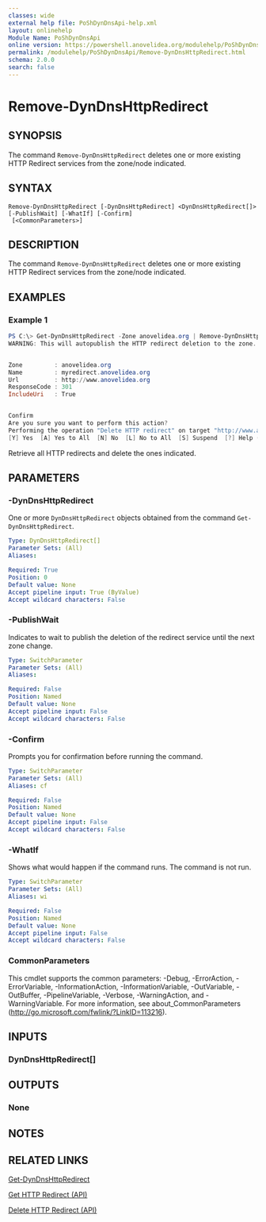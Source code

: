 ```yaml
---
classes: wide
external help file: PoShDynDnsApi-help.xml
layout: onlinehelp
Module Name: PoShDynDnsApi
online version: https://powershell.anovelidea.org/modulehelp/PoShDynDnsApi/Remove-DynDnsHttpRedirect.html
permalink: /modulehelp/PoShDynDnsApi/Remove-DynDnsHttpRedirect.html
schema: 2.0.0
search: false
---
```


# Remove-DynDnsHttpRedirect

## SYNOPSIS
The command `Remove-DynDnsHttpRedirect` deletes one or more existing HTTP Redirect services from the zone/node indicated.

## SYNTAX

```
Remove-DynDnsHttpRedirect [-DynDnsHttpRedirect] <DynDnsHttpRedirect[]> [-PublishWait] [-WhatIf] [-Confirm]
 [<CommonParameters>]
```

## DESCRIPTION
The command `Remove-DynDnsHttpRedirect` deletes one or more existing HTTP Redirect services from the zone/node indicated.

## EXAMPLES

### Example 1
```powershell
PS C:\> Get-DynDnsHttpRedirect -Zone anovelidea.org | Remove-DynDnsHttpRedirect
WARNING: This will autopublish the HTTP redirect deletion to the zone.


Zone         : anovelidea.org
Name         : myredirect.anovelidea.org
Url          : http://www.anovelidea.org
ResponseCode : 301
IncludeUri   : True


Confirm
Are you sure you want to perform this action?
Performing the operation "Delete HTTP redirect" on target "http://www.anovelidea.org".
[Y] Yes  [A] Yes to All  [N] No  [L] No to All  [S] Suspend  [?] Help (default is "Y"): y
```

Retrieve all HTTP redirects and delete the ones indicated.

## PARAMETERS

### -DynDnsHttpRedirect
One or more `DynDnsHttpRedirect` objects obtained from the command `Get-DynDnsHttpRedirect`.

```yaml
Type: DynDnsHttpRedirect[]
Parameter Sets: (All)
Aliases:

Required: True
Position: 0
Default value: None
Accept pipeline input: True (ByValue)
Accept wildcard characters: False
```

### -PublishWait
Indicates to wait to publish the deletion of the redirect service until the next zone change.

```yaml
Type: SwitchParameter
Parameter Sets: (All)
Aliases:

Required: False
Position: Named
Default value: None
Accept pipeline input: False
Accept wildcard characters: False
```

### -Confirm
Prompts you for confirmation before running the command.

```yaml
Type: SwitchParameter
Parameter Sets: (All)
Aliases: cf

Required: False
Position: Named
Default value: None
Accept pipeline input: False
Accept wildcard characters: False
```

### -WhatIf
Shows what would happen if the command runs. The command is not run.

```yaml
Type: SwitchParameter
Parameter Sets: (All)
Aliases: wi

Required: False
Position: Named
Default value: None
Accept pipeline input: False
Accept wildcard characters: False
```

### CommonParameters
This cmdlet supports the common parameters: -Debug, -ErrorAction, -ErrorVariable, -InformationAction, -InformationVariable, -OutVariable, -OutBuffer, -PipelineVariable, -Verbose, -WarningAction, and -WarningVariable. For more information, see about_CommonParameters (http://go.microsoft.com/fwlink/?LinkID=113216).

## INPUTS

### DynDnsHttpRedirect[]

## OUTPUTS

### None

## NOTES

## RELATED LINKS

[Get-DynDnsHttpRedirect](https://powershell.anovelidea.org/modulehelp/PoShDynDnsApi/Get-DynDnsHttpRedirect.html)

[Get HTTP Redirect (API)](https://help.dyn.com/get-http-redirect-api/)

[Delete HTTP Redirect (API)](https://help.dyn.com/delete-http-redirect-api/)